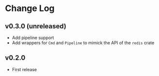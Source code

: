 # Change Log

## v0.3.0 (unreleased)

* Add pipeline support
* Add wrappers for `Cmd` and `Pipeline` to mimick the API of the `redis` crate

## v0.2.0

* First release
